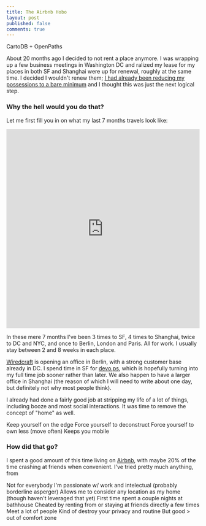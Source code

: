 ```yaml
---
title: The Airbnb Hobo
layout: post
published: false
comments: true
---
```


CartoDB + OpenPaths

About 20 months ago I decided to not rent a place anymore. I was wrapping up a few business meetings in Washington DC and ralized my lease for my places in both SF and Shanghai were up for renewal, roughly at the same time. I decided I wouldn't renew them; [I had already been reducing my possessions to a bare minimum](http://teddy.fr/2013/02/10/about-not-owning-shit/) and I thought this was just the next logical step.

### Why the hell would you do that?

Let me first fill you in on what my last 7 months travels look like:

<iframe width='100%' height='520' frameborder='0' src='http://hunvreus.cartodb.com/viz/76ef7e7a-2892-11e4-84d3-0e10bcd91c2b/embed_map' allowfullscreen webkitallowfullscreen mozallowfullscreen oallowfullscreen msallowfullscreen></iframe>

In these mere 7 months I've been 3 times to SF, 4 times to Shanghai, twice to DC and NYC, and once to Berlin, London and Paris. All for work. I usually stay between 2 and 8 weeks in each place.

[Wiredcraft](http://wiredcraft.com) is opening an office in Berlin, with a strong customer base already in DC. I spend time in SF for [devo.ps](http://devo,ps), which is hopefully turning into my full time job sooner rather than later. We also happen to have a larger office in Shanghai (the reason of which I will need to write about one day, but definitely not why most people think).

I already had done a fairly good job at stripping my life of a lot of things, including booze and most social interactions. It was time to remove the concept of "home" as well.

Keep yourself on the edge
Force yourself to deconstruct
Force yourself to own less (move often)
Keeps you mobile

### How did that go?

I spent a good amount of this time living on [Airbnb](http://airbnb.com), with maybe 20% of the time crashing at friends when convenient. I've tried pretty much anything, from

Not for everybody
I'm passionate w/ work and intelectual (probably borderline asperger)
Allows me to consider any location as my home (though haven't leveraged that yet)
First time spent a couple nights at bathhouse
Cheated by renting from or staying at friends directly a few times
Meet a lot of people
Kind of destroy your privacy and routine
But good > out of comfort zone
